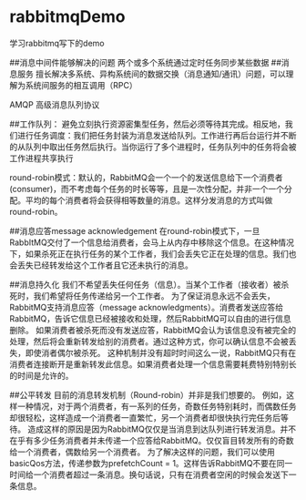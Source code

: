 # rabbitmqDemo
学习rabbitmq写下的demo

##消息中间件能够解决的问题
两个或多个系统通过定时任务同步某些数据
##消息服务
擅长解决多系统、异构系统间的数据交换（消息通知/通讯）问题，可以理解为系统间服务的相互调用（RPC）

AMQP 高级消息队列协议



##工作队列：
避免立刻执行资源密集型任务，然后必须等待其完成。相反地，我们进行任务调度：我们把任务封装为消息发送给队列。工作进行再后台运行并不断的从队列中取出任务然后执行。当你运行了多个进程时，任务队列中的任务将会被工作进程共享执行

round-robin模式：默认的，RabbitMQ会一个一个的发送信息给下一个消费者(consumer)，而不考虑每个任务的时长等等，且是一次性分配，并非一个一个分配。平均的每个消费者将会获得相等数量的消息。这样分发消息的方式叫做round-robin。

##消息应答message acknowledgement
在round-robin模式下，一旦RabbItMQ交付了一个信息给消费者，会马上从内存中移除这个信息。在这种情况下，如果杀死正在执行任务的某个工作者，我们会丢失它正在处理的信息。我们也会丢失已经转发给这个工作者且它还未执行的消息。


##消息持久化
我们不希望丢失任何任务（信息）。当某个工作者（接收者）被杀死时，我们希望将任务传递给另一个工作者。
为了保证消息永远不会丢失，RabbitMQ支持消息应答（message acknowledgments）。消费者发送应答给RabbitMQ，告诉它信息已经被接收和处理，然后RabbitMQ可以自由的进行信息删除。
如果消费者被杀死而没有发送应答，RabbitMQ会认为该信息没有被完全的处理，然后将会重新转发给别的消费者。通过这种方式，你可以确认信息不会被丢失，即使消者偶尔被杀死。
这种机制并没有超时时间这么一说，RabbitMQ只有在消费者连接断开是重新转发此信息。如果消费者处理一个信息需要耗费特别特别长的时间是允许的。


##公平转发
目前的消息转发机制（Round-robin）并非是我们想要的。
例如，这样一种情况，对于两个消费者，有一系列的任务，奇数任务特别耗时，而偶数任务却很轻松，这样造成一个消费者一直繁忙，另一个消费者却很快执行完任务后等待。
造成这样的原因是因为RabbitMQ仅仅是当消息到达队列进行转发消息。并不在乎有多少任务消费者并未传递一个应答给RabbitMQ。仅仅盲目转发所有的奇数给一个消费者，偶数给另一个消费者。
为了解决这样的问题，我们可以使用basicQos方法，传递参数为prefetchCount = 1。这样告诉RabbitMQ不要在同一时间给一个消费者超过一条消息。换句话说，只有在消费者空闲的时候会发送下一条信息。



